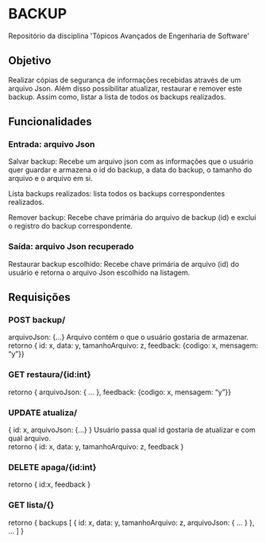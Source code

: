 # BACKUP
Repositório da disciplina 'Tópicos Avançados de Engenharia de Software'

## Objetivo
Realizar cópias de segurança de informações recebidas através de um arquivo Json. Além disso possibilitar atualizar, restaurar e remover este backup. Assim como, listar a lista de todos os backups realizados. 

## Funcionalidades
### Entrada: arquivo Json
Salvar backup: Recebe um arquivo json com as informações que o usuário quer guardar e armazena o id do backup, a data do backup, o tamanho do arquivo e o arquivo em si. 

Lista backups realizados: lista todos os backups correspondentes realizados.

Remover backup: Recebe chave primária do arquivo de backup (id) e exclui o registro do backup correspondente. 

### Saída: arquivo Json recuperado
Restaurar backup escolhido: Recebe chave primária de arquivo (id) do usuário e retorna o arquivo Json escolhido na listagem.


## Requisições
### POST backup/
arquivoJson:  {...}    Arquivo contém o que o usuário gostaria de armazenar.\
retorno { id: x, data: y, tamanhoArquivo: z, feedback: {codigo: x, mensagem: “y”}}
 
### GET restaura/{id:int}
retorno { arquivoJson: { … }, feedback: {codigo: x, mensagem: “y”}}
 
### UPDATE atualiza/
{ id: x, arquivoJson: {...} }      Usuário passa qual id gostaria de atualizar e com qual arquivo.\
retorno { id: x, data: y, tamanhoArquivo: z, feedback }
 
### DELETE apaga/{id:int}
retorno { id:x, feedback }
 
### GET lista/{}
retorno { backups [ { id: x, data: y, tamanhoArquivo: z, arquivoJson: { … } }, ... ] }
